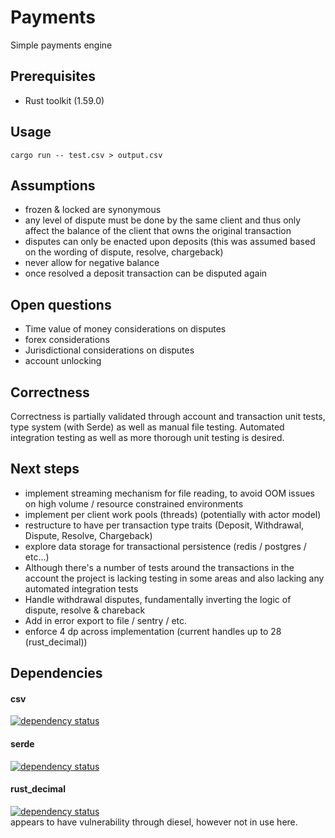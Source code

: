 # Payments
Simple payments engine

## Prerequisites
- Rust toolkit (1.59.0)

## Usage
```shell
cargo run -- test.csv > output.csv
```

## Assumptions
- frozen & locked are synonymous
- any level of dispute must be done by the same client and thus only affect the balance of the client that owns the original transaction
- disputes can only be enacted upon deposits (this was assumed based on the wording of dispute, resolve, chargeback)
- never allow for negative balance
- once resolved a deposit transaction can be disputed again

## Open questions
- Time value of money considerations on disputes
- forex considerations
- Jurisdictional considerations on disputes
- account unlocking

## Correctness
Correctness is partially validated through account and transaction unit tests,
type system (with Serde) as well as manual file testing.
Automated integration testing as well as more thorough unit testing is desired.

## Next steps
- implement streaming mechanism for file reading, to avoid OOM issues on high volume / resource constrained environments
- implement per client work pools (threads) (potentially with actor model)
- restructure to have per transaction type traits (Deposit, Withdrawal, Dispute, Resolve, Chargeback)
- explore data storage for transactional persistence (redis / postgres / etc...)
- Although there's a number of tests around the transactions in the account the project is lacking testing in some areas and also lacking any automated integration tests
- Handle withdrawal disputes, fundamentally inverting the logic of dispute, resolve & chareback
- Add in error export to file / sentry / etc.
- enforce 4 dp across implementation (current handles up to 28 (rust_decimal))

## Dependencies
#### csv
[![dependency status](https://deps.rs/crate/csv/1.1.6/status.svg)](https://deps.rs/crate/csv/1.1.6)
#### serde
[![dependency status](https://deps.rs/crate/serde/1.0.136/status.svg)](https://deps.rs/crate/serde/1.0.136)
#### rust_decimal
[![dependency status](https://deps.rs/crate/rust_decimal/1.22.0/status.svg)](https://deps.rs/crate/rust_decimal/1.22.0) \
appears to have vulnerability through diesel, however not in use here.